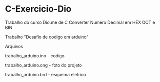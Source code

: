 # C-Exercicio-Dio
Trabalho do curso Dio.me de C
Converter Numero Decimal em HEX OCT e BIN

Trabalho "Desafio de codigo em arduino"<p>
Arquivos <p>
trabalho_arduino.ino - codigo <p>
trabalho_arduino.ong - foto do projeto <p>
trabalho_arduino.brd - esquema eletrico <p>


